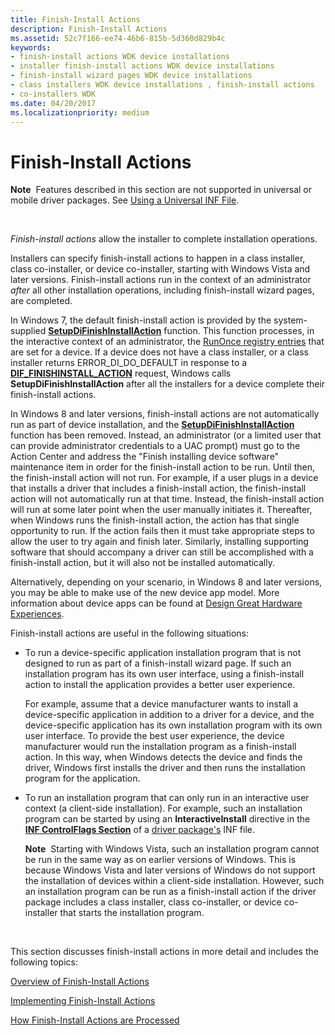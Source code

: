 ```yaml
---
title: Finish-Install Actions
description: Finish-Install Actions
ms.assetid: 52c7f166-ee74-46b6-815b-5d360d829b4c
keywords:
- finish-install actions WDK device installations
- installer finish-install actions WDK device installations
- finish-install wizard pages WDK device installations
- class installers WDK device installations , finish-install actions
- co-installers WDK
ms.date: 04/20/2017
ms.localizationpriority: medium
---
```


# Finish-Install Actions


**Note**  Features described in this section are not supported in universal or mobile driver packages. See [Using a Universal INF File](using-a-universal-inf-file.md).

 

*Finish-install actions* allow the installer to complete installation operations.

Installers can specify finish-install actions to happen in a class installer, class co-installer, or device co-installer, starting with Windows Vista and later versions. Finish-install actions run in the context of an administrator *after* all other installation operations, including finish-install wizard pages, are completed.

In Windows 7, the default finish-install action is provided by the system-supplied [**SetupDiFinishInstallAction**](https://msdn.microsoft.com/library/windows/hardware/ff551022) function. This function processes, in the interactive context of an administrator, the [RunOnce registry entries](runonce-registry-key.md) that are set for a device. If a device does not have a class installer, or a class installer returns ERROR_DI_DO_DEFAULT in response to a [**DIF_FINISHINSTALL_ACTION**](https://msdn.microsoft.com/library/windows/hardware/ff543684) request, Windows calls **SetupDiFinishInstallAction** after all the installers for a device complete their finish-install actions.

In Windows 8 and later versions, finish-install actions are not automatically run as part of device installation, and the [**SetupDiFinishInstallAction**](https://msdn.microsoft.com/library/windows/hardware/ff551022) function has been removed. Instead, an administrator (or a limited user that can provide administrator credentials to a UAC prompt) must go to the Action Center and address the "Finish installing device software" maintenance item in order for the finish-install action to be run. Until then, the finish-install action will not run. For example, if a user plugs in a device that installs a driver that includes a finish-install action, the finish-install action will not automatically run at that time. Instead, the finish-install action will run at some later point when the user manually initiates it. Thereafter, when Windows runs the finish-install action, the action has that single opportunity to run. If the action fails then it must take appropriate steps to allow the user to try again and finish later. Similarly, installing supporting software that should accompany a driver can still be accomplished with a finish-install action, but it will also not be installed automatically.

Alternatively, depending on your scenario, in Windows 8 and later versions, you may be able to make use of the new device app model. More information about device apps can be found at [Design Great Hardware Experiences](http://go.microsoft.com/fwlink/p/?linkid=227833).

Finish-install actions are useful in the following situations:

-   To run a device-specific application installation program that is not designed to run as part of a finish-install wizard page. If such an installation program has its own user interface, using a finish-install action to install the application provides a better user experience.

    For example, assume that a device manufacturer wants to install a device-specific application in addition to a driver for a device, and the device-specific application has its own installation program with its own user interface. To provide the best user experience, the device manufacturer would run the installation program as a finish-install action. In this way, when Windows detects the device and finds the driver, Windows first installs the driver and then runs the installation program for the application.

-   To run an installation program that can only run in an interactive user context (a client-side installation). For example, such an installation program can be started by using an **InteractiveInstall** directive in the [**INF ControlFlags Section**](inf-controlflags-section.md) of a [driver package's](driver-packages.md) INF file.

    **Note**  Starting with Windows Vista, such an installation program cannot be run in the same way as on earlier versions of Windows. This is because Windows Vista and later versions of Windows do not support the installation of devices within a client-side installation. However, such an installation program can be run as a finish-install action if the driver package includes a class installer, class co-installer, or device co-installer that starts the installation program.

     

This section discusses finish-install actions in more detail and includes the following topics:

[Overview of Finish-Install Actions](overview-of-finish-install-actions.md)

[Implementing Finish-Install Actions](implementing-finish-install-actions.md)

[How Finish-Install Actions are Processed](how-finish-install-actions-are-processed.md)

 

 





